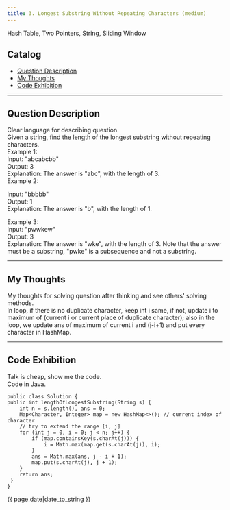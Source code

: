 ```yaml
---
title: 3. Longest Substring Without Repeating Characters (medium)  
---
```

   
    
Hash Table, Two Pointers, String, Sliding Window   

## Catalog
+ [Question Description](#partI)
+ [My Thoughts](#partII)
+ [Code Exhibition](#partIII)

----------------------------------

## Question Description
Clear language for describing question.    
Given a string, find the length of the longest substring without repeating characters.    
Example 1:   
Input: "abcabcbb"   
Output: 3    
Explanation: The answer is "abc", with the length of 3.    
Example 2:    

Input: "bbbbb"    
Output: 1   
Explanation: The answer is "b", with the length of 1.   

Example 3:   
Input: "pwwkew"    
Output: 3    
Explanation: The answer is "wke", with the length of 3. Note that the answer must be a substring, "pwke" is a subsequence and not a substring.         


----------------------------------

## My Thoughts
My thoughts for solving question after thinking and see others' solving methods.    
In loop, if there is no duplicate character, keep int i same, if not, update i to maximum of (current i or current place of duplicate character); also in the loop, we update ans of maximum of current i and (j-i+1) and put every character in HashMap.   


----------------------------------

## Code Exhibition
Talk is cheap, show me the code.   
Code in Java.    

    public class Solution {
    public int lengthOfLongestSubstring(String s) {
        int n = s.length(), ans = 0;
        Map<Character, Integer> map = new HashMap<>(); // current index of character
        // try to extend the range [i, j]
        for (int j = 0, i = 0; j < n; j++) {
            if (map.containsKey(s.charAt(j))) {
                i = Math.max(map.get(s.charAt(j)), i);
            }
            ans = Math.max(ans, j - i + 1);
            map.put(s.charAt(j), j + 1);
        }
        return ans;
     }
    }



{{ page.date|date_to_string }}
